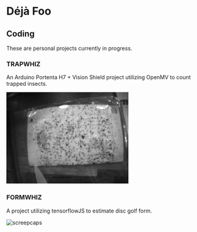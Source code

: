 # D&eacute;j&agrave; Foo


## Coding
These are personal projects currently in progress.

### TRAPWHIZ
An Arduino Portenta H7 + Vision Shield project utilizing OpenMV to count trapped insects.

![screencaps](/assets/images/trap.gif)

### FORMWHIZ
A project utilizing tensorflowJS to estimate disc golf form.

![screepcaps](/assets/images/ford_form.gif)
